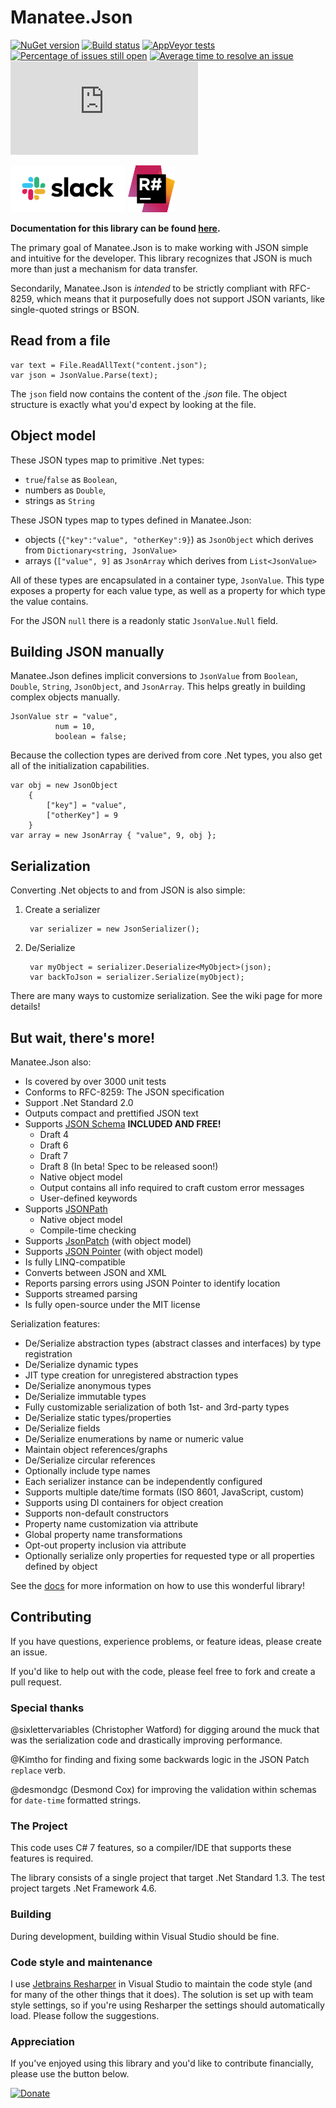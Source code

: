 # Manatee.Json

[![NuGet version](https://img.shields.io/nuget/v/Manatee.Json.svg?style=flat-square)](https://www.nuget.org/packages/Manatee.Json/)
[![Build status](https://ci.appveyor.com/api/projects/status/wda5exdfiuic3kg2/branch/master?svg=true)](https://ci.appveyor.com/project/gregsdennis/manatee-json/branch/master)
[![AppVeyor tests](https://img.shields.io/appveyor/tests/gregsdennis/manatee-json?svg=true)](https://ci.appveyor.com/project/gregsdennis/manatee-json/branch/master)
[![Percentage of issues still open](http://isitmaintained.com/badge/open/gregsdennis/Manatee.Json.svg)](http://isitmaintained.com/project/gregsdennis/Manatee.Json "Percentage of issues still open")
[![Average time to resolve an issue](http://isitmaintained.com/badge/resolution/gregsdennis/Manatee.Json.svg)](http://isitmaintained.com/project/gregsdennis/Manatee.Json "Average time to resolve an issue")
![License](https://img.shields.io/github/license/gregsdennis/Manatee.Json)

<a href="https://join.slack.com/t/manateeopensource/shared_invite/enQtMzU4MjgzMjgyNzU3LWQ0ODM5ZTVhMTVhODY1Mjk5MTIxMjgxZjI2NWRiZWZkYmExMDM0MDRjNGE4OWRkMjYxMTc1M2ViMTZiYzM0OTI"><img src="/Resources/Slack_RGB.svg" alt="Discuss on Slack" title="Discuss on Slack" height="75"></a>
<a href="http://www.jetbrains.com/resharper"><img src="/Resources/Resharper.svg" alt="Made with Jetbrains Resharper" title="Made with Jetbrains Resharper" height="75"></a>

**Documentation for this library can be found [here](https://gregsdennis.github.io/Manatee.Json).**

The primary goal of Manatee.Json is to make working with JSON simple and intuitive for the developer.  This library recognizes that JSON is much more than just a mechanism for data transfer.

Secondarily, Manatee.Json is *intended* to be strictly compliant with RFC-8259, which means that it purposefully does not support JSON variants, like single-quoted strings or BSON.

## Read from a file

    var text = File.ReadAllText("content.json");
    var json = JsonValue.Parse(text);

The `json` field now contains the content of the *.json* file.  The object structure is exactly what you'd expect by looking at the file.

## Object model

These JSON types map to primitive .Net types:

- `true`/`false` as `Boolean`,
- numbers as `Double`,
- strings as `String`

These JSON types map to types defined in Manatee.Json:

- objects (`{"key":"value", "otherKey":9}`) as `JsonObject` which derives from `Dictionary<string, JsonValue>`
- arrays (`["value", 9]` as `JsonArray` which derives from `List<JsonValue>`

All of these types are encapsulated in a container type, `JsonValue`.  This type exposes a property for each value type, as well as a property for which type the value contains.

For the JSON `null` there is a readonly static `JsonValue.Null` field.

## Building JSON manually

Manatee.Json defines implicit conversions to `JsonValue` from `Boolean`, `Double`, `String`, `JsonObject`, and `JsonArray`.  This helps greatly in building complex objects manually.

    JsonValue str = "value",
              num = 10,
              boolean = false;

Because the collection types are derived from core .Net types, you also get all of the initialization capabilities.

    var obj = new JsonObject
        {
            ["key"] = "value",
            ["otherKey"] = 9
        }
    var array = new JsonArray { "value", 9, obj };

## Serialization

Converting .Net objects to and from JSON is also simple:

1. Create a serializer

        var serializer = new JsonSerializer();

2. De/Serialize

        var myObject = serializer.Deserialize<MyObject>(json);
        var backToJson = serializer.Serialize(myObject);

There are many ways to customize serialization.  See the wiki page for more details!

## But wait, there's more!

Manatee.Json also:

- Is covered by over 3000 unit tests
- Conforms to RFC-8259: The JSON specification
- Support .Net Standard 2.0
- Outputs compact and prettified JSON text
- Supports [JSON Schema](http://json-schema.org/) **INCLUDED AND FREE!**
    - Draft 4
    - Draft 6
    - Draft 7
    - Draft 8 (In beta! Spec to be released soon!)
    - Native object model
    - Output contains all info required to craft custom error messages
    - User-defined keywords
- Supports [JSONPath](http://goessner.net/articles/JsonPath/)
    - Native object model
    - Compile-time checking
- Supports [JsonPatch](http://jsonpatch.com/) (with object model)
- Supports [JSON Pointer](https://tools.ietf.org/html/rfc6901) (with object model)
- Is fully LINQ-compatible
- Converts between JSON and XML
- Reports parsing errors using JSON Pointer to identify location
- Supports streamed parsing
- Is fully open-source under the MIT license

Serialization features:

- De/Serialize abstraction types (abstract classes and interfaces) by type registration
- De/Serialize dynamic types
- JIT type creation for unregistered abstraction types
- De/Serialize anonymous types
- De/Serialize immutable types
- Fully customizable serialization of both 1st- and 3rd-party types
- De/Serialize static types/properties
- De/Serialize fields
- De/Serialize enumerations by name or numeric value
- Maintain object references/graphs
- De/Serialize circular references
- Optionally include type names
- Each serializer instance can be independently configured
- Supports multiple date/time formats (ISO 8601, JavaScript, custom)
- Supports using DI containers for object creation
- Supports non-default constructors
- Property name customization via attribute
- Global property name transformations
- Opt-out property inclusion via attribute
- Optionally serialize only properties for requested type or all properties defined by object

See the [docs](https://gregsdennis.github.io/Manatee.Json) for more information on how to use this wonderful library!

## Contributing

If you have questions, experience problems, or feature ideas, please create an issue.

If you'd like to help out with the code, please feel free to fork and create a pull request.

### Special thanks

@sixlettervariables (Christopher Watford) for digging around the muck that was the serialization code and drastically improving performance.

@Kimtho for finding and fixing some backwards logic in the JSON Patch `replace` verb.

@desmondgc (Desmond Cox) for improving the validation within schemas for `date-time` formatted strings.

### The Project

This code uses C# 7 features, so a compiler/IDE that supports these features is required.

The library consists of a single project that target .Net Standard 1.3.  The test project targets .Net Framework 4.6.

### Building

During development, building within Visual Studio should be fine.

### Code style and maintenance

I use [Jetbrains Resharper](https://www.jetbrains.com/resharper/) in Visual Studio to maintain the code style (and for many of the other things that it does).  The solution is set up with team style settings, so if you're using Resharper the settings should automatically load.  Please follow the suggestions.

### Appreciation

If you've enjoyed using this library and you'd like to contribute financially, please use the button below.

[![Donate](https://i.imgur.com/Fkk2ET1.png)](https://ko-fi.com/gregsdennis)
